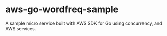 # aws-go-wordfreq-sample
A sample micro service built with AWS SDK for Go using concurrency, and AWS services. 
